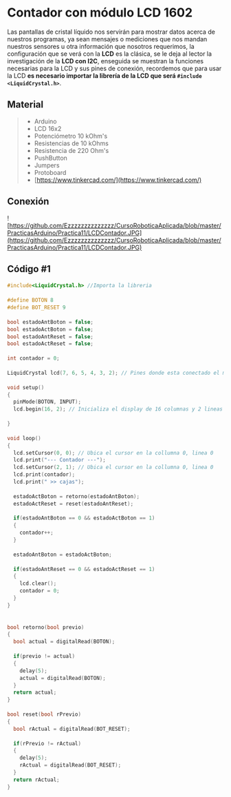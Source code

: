 # Contador con módulo LCD 1602 

Las pantallas de cristal líquido nos servirán para mostrar datos acerca de nuestros programas, ya sean mensajes o mediciones que nos mandan nuestros sensores u otra información que nosotros requerimos, la configuración que se verá con la **LCD** es la clásica, se le deja al lector la investigación de la **LCD con I2C**, enseguida se muestran la funciones necesarias para la LCD y sus pines de conexión, recordemos que para usar la LCD **es necesario importar la librería de la LCD que será ``#include <LiquidCrystal.h>``**.



## Material
> - Arduino
> - LCD 16x2
> - Potenciómetro 10 kOhm's
> - Resistencias de 10 kOhms
> - Resistencia de 220 Ohm's
> - PushButton
> - Jumpers
> - Protoboard
> - [https://www.tinkercad.com/](https://www.tinkercad.com/)

## Conexión
 ![https://github.com/Ezzzzzzzzzzzzzz/CursoRoboticaAplicada/blob/master/PracticasArduino/Practica11/LCDContador.JPG](https://github.com/Ezzzzzzzzzzzzzz/CursoRoboticaAplicada/blob/master/PracticasArduino/Practica11/LCDContador.JPG)

## Código #1
```c
#include<LiquidCrystal.h> //Importa la libreria

#define BOTON 8
#define BOT_RESET 9

bool estadoAntBoton = false;
bool estadoActBoton = false;
bool estadoAntReset = false;
bool estadoActReset = false;

int contador = 0;

LiquidCrystal lcd(7, 6, 5, 4, 3, 2); // Pines donde esta conectado el modulo LCD

void setup()
{
  pinMode(BOTON, INPUT);
  lcd.begin(16, 2); // Inicializa el display de 16 columnas y 2 lineas
  
}

void loop()
{
  lcd.setCursor(0, 0); // Ubica el cursor en la collumna 0, linea 0
  lcd.print("--- Contador ---");
  lcd.setCursor(2, 1); // Ubica el cursor en la collumna 0, linea 0
  lcd.print(contador);
  lcd.print(" >> cajas");
  
  estadoActBoton = retorno(estadoAntBoton);
  estadoActReset = reset(estadoAntReset);
  
  if(estadoAntBoton == 0 && estadoActBoton == 1)
  {
    contador++;
  }
  
  estadoAntBoton = estadoActBoton;
  
  if(estadoAntReset == 0 && estadoActReset == 1)
  {
    lcd.clear();
    contador = 0;
  }
}


bool retorno(bool previo)
{
  bool actual = digitalRead(BOTON);
  
  if(previo != actual)
  {
    delay(5);
    actual = digitalRead(BOTON);
  }
  return actual;
}

bool reset(bool rPrevio)
{
  bool rActual = digitalRead(BOT_RESET); 
  
  if(rPrevio != rActual)
  {
    delay(5);
    rActual = digitalRead(BOT_RESET);
  }
  return rActual;
}

```

<!--stackedit_data:
eyJoaXN0b3J5IjpbMTI1MzQxODQzNCwtMTgxOTQ2NTA1OF19
-->